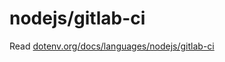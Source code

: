# nodejs/gitlab-ci

Read [dotenv.org/docs/languages/nodejs/gitlab-ci](https://www.dotenv.org/docs/languages/nodejs/gitlab-ci)

